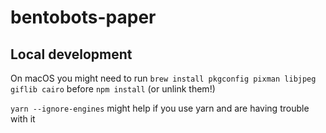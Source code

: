 # bentobots-paper

## Local development

On macOS you might need to run `brew install pkgconfig pixman libjpeg giflib cairo` before `npm install` (or unlink them!)

`yarn --ignore-engines` might help if you use yarn and are having trouble with it
